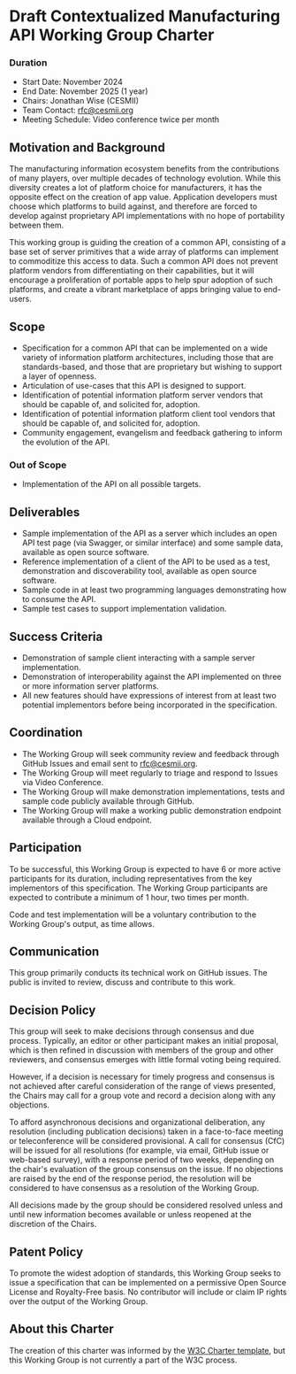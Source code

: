 # Draft Contextualized Manufacturing API Working Group Charter

### Duration
- Start Date: November 2024
- End Date: November 2025 (1 year)
- Chairs: Jonathan Wise (CESMII)
- Team Contact: rfc@cesmii.org
- Meeting Schedule: Video conference twice per month

## Motivation and Background
The manufacturing information ecosystem benefits from the contributions of many players, over multiple decades of technology evolution. While this diversity creates a lot of platform choice for manufacturers, it has the opposite effect on the creation of app value. Application developers must choose which platforms to build against, and therefore are forced to develop against proprietary API implementations with no hope of portability between them.

This working group is guiding the creation of a common API, consisting of a base set of server primitives that a wide array of platforms can implement to commoditize this access to data. Such a common API does not prevent platform vendors from differentiating on their capabilities, but it will encourage a proliferation of portable apps to help spur adoption of such platforms, and create a vibrant marketplace of apps bringing value to end-users. 

## Scope
- Specification for a common API that can be implemented on a wide variety of information platform architectures, including those that are standards-based, and those that are proprietary but wishing to support a layer of openness.
- Articulation of use-cases that this API is designed to support.
- Identification of potential information platform server vendors that should be capable of, and solicited for, adoption.
- Identification of potential information platform client tool vendors that should be capable of, and solicited for, adoption.
- Community engagement, evangelism and feedback gathering to inform the evolution of the API.

### Out of Scope
- Implementation of the API on all possible targets.

## Deliverables
- Sample implementation of the API as a server which includes an open API test page (via Swagger, or similar interface) and some sample data, available as open source software.
- Reference implementation of a client of the API to be used as a test, demonstration and discoverability tool, available as open source software.
- Sample code in at least two programming languages demonstrating how to consume the API.
- Sample test cases to support implementation validation.

## Success Criteria
- Demonstration of sample client interacting with a sample server implementation.
- Demonstration of interoperability against the API implemented on three or more information server platforms.
- All new features should have expressions of interest from at least two potential implementors before being incorporated in the specification.

## Coordination
- The Working Group will seek community review and feedback through GitHub Issues and email sent to rfc@cesmii.org.
- The Working Group will meet regularly to triage and respond to Issues via Video Conference.
- The Working Group will make demonstration implementations, tests and sample code publicly available through GitHub.
- The Working Group will make a working public demonstration endpoint available through a Cloud endpoint.

## Participation
To be successful, this Working Group is expected to have 6 or more active participants for its duration, including representatives from the key implementors of this specification. The Working Group participants are expected to contribute a minimum of 1 hour, two times per month.

Code and test implementation will be a voluntary contribution to the Working Group's output, as time allows.

## Communication
This group primarily conducts its technical work on GitHub issues. The public is invited to review, discuss and contribute to this work.

## Decision Policy
This group will seek to make decisions through consensus and due process. Typically, an editor or other participant makes an initial proposal, which is then refined in discussion with members of the group and other reviewers, and consensus emerges with little formal voting being required.

However, if a decision is necessary for timely progress and consensus is not achieved after careful consideration of the range of views presented, the Chairs may call for a group vote and record a decision along with any objections.

To afford asynchronous decisions and organizational deliberation, any resolution (including publication decisions) taken in a face-to-face meeting or teleconference will be considered provisional. A call for consensus (CfC) will be issued for all resolutions (for example, via email, GitHub issue or web-based survey), with a response period of two weeks, depending on the chair's evaluation of the group consensus on the issue. If no objections are raised by the end of the response period, the resolution will be considered to have consensus as a resolution of the Working Group.

All decisions made by the group should be considered resolved unless and until new information becomes available or unless reopened at the discretion of the Chairs.

## Patent Policy
To promote the widest adoption of standards, this Working Group seeks to issue a specification that can be implemented on a permissive Open Source License and Royalty-Free basis. No contributor will include or claim IP rights over the output of the Working Group.

## About this Charter
The creation of this charter was informed by the [W3C Charter template](https://w3c.github.io/charter-drafts/charter-template.html), but this Working Group is not currently a part of the W3C process.
